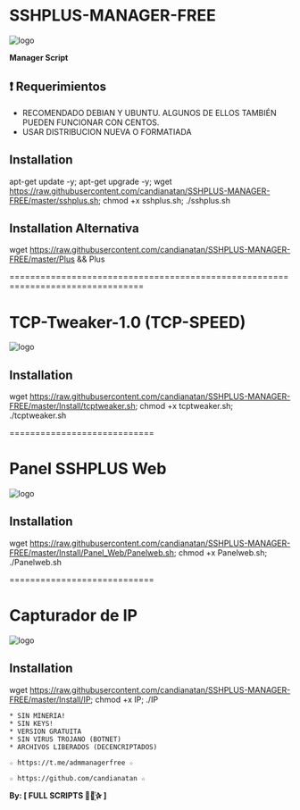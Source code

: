 ﻿# SSHPLUS-MANAGER-FREE

![logo](https://github.com/candianatan/SSHPLUS-MANAGER-FREE/blob/master/Imagenes/SSHPLUS_MANAGER.jpg)

**Manager Script**

## :heavy_exclamation_mark: Requerimientos

* RECOMENDADO DEBIAN Y UBUNTU. ALGUNOS DE ELLOS TAMBIÉN PUEDEN FUNCIONAR CON CENTOS.
* USAR DISTRIBUCION NUEVA O FORMATIADA

## Installation

apt-get update -y; apt-get upgrade -y; wget https://raw.githubusercontent.com/candianatan/SSHPLUS-MANAGER-FREE/master/sshplus.sh; chmod +x sshplus.sh; ./sshplus.sh

## Installation Alternativa

wget https://raw.githubusercontent.com/candianatan/SSHPLUS-MANAGER-FREE/master/Plus && Plus

================================================================================

# TCP-Tweaker-1.0 (TCP-SPEED)

![logo](https://github.com/candianatan/SSHPLUS-MANAGER-FREE/blob/master/Imagenes/TCP_Tweaker_TCP_SPEED.jpg)

## Installation

wget https://raw.githubusercontent.com/candianatan/SSHPLUS-MANAGER-FREE/master/Install/tcptweaker.sh; chmod +x tcptweaker.sh; ./tcptweaker.sh

============================
# Panel SSHPLUS Web

![logo](https://github.com/candianatan/SSHPLUS-MANAGER-FREE/blob/master/Imagenes/Panel_SSHPLUS_Web.jpg)

## Installation

wget https://raw.githubusercontent.com/candianatan/SSHPLUS-MANAGER-FREE/master/Install/Panel_Web/Panelweb.sh; chmod +x Panelweb.sh; ./Panelweb.sh

============================
# Capturador de IP

![logo](https://github.com/candianatan/SSHPLUS-MANAGER-FREE/blob/master/Imagenes/Capturador_IP.jpg)

## Installation

wget https://raw.githubusercontent.com/candianatan/SSHPLUS-MANAGER-FREE/master/Install/IP; chmod +x IP; ./IP

```
* SIN MINERIA! 
* SIN KEYS! 
* VERSION GRATUITA 
* SIN VIRUS TROJANO (BOTNET) 
* ARCHIVOS LIBERADOS (DECENCRIPTADOS)
```

```
☆ https://t.me/admmanagerfree ☆

☆ https://github.com/candianatan ☆
```

**By: [ FULL SCRIPTS ⃘⃤꙰✰ ]**